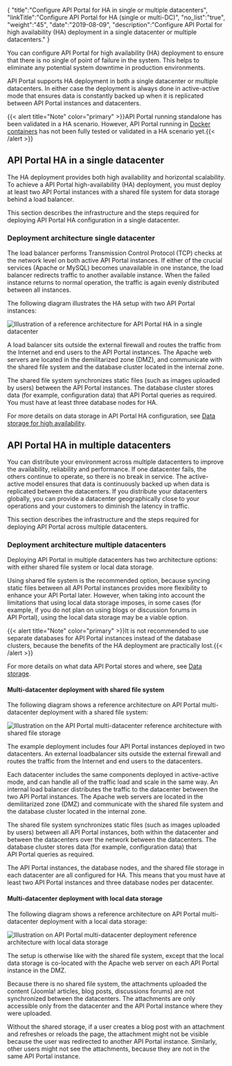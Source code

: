 {
    "title":"Configure API Portal for HA in single or multiple datacenters",
    "linkTitle":"Configure API Portal for HA (single or  multi-DC)",
    "no_list":"true",
    "weight":"45",
    "date":"2019-08-09",
    "description":"Configure API Portal for high availability (HA) deployment in a single datacenter or multiple datacenters."
}

You can configure API Portal for high availability (HA) deployment to ensure that there is no single of point of failure in the system. This helps to eliminate any potential system downtime in production environments.

API Portal supports HA deployment in both a single datacenter or multiple datacenters. In either case the deployment is always done in active-active mode that ensures data is constantly backed up when it is replicated between API Portal instances and datacenters.

{{< alert title="Note" color="primary" >}}API Portal running standalone has been validated in a HA scenario. However, API Portal running in [Docker containers](/docs/apim_installation/apiportal_docker/) has not been fully tested or validated in a HA scenario yet.{{< /alert >}}

## API Portal HA in a single datacenter

The HA deployment provides both high availability and horizontal scalability. To achieve a API Portal high-availability (HA) deployment, you must deploy at least two API Portal instances with a shared file system for data storage behind a load balancer.

This section describes the infrastructure and the steps required for deploying API Portal HA configuration in a single datacenter.

### Deployment architecture single datacenter

The load balancer performs Transmission Control Protocol (TCP) checks at the network level on both active API Portal instances. If either of the crucial services (Apache or MySQL) becomes unavailable in one instance, the load balancer redirects traffic to another available instance. When the failed instance returns to normal operation, the traffic is again evenly distributed between all instances.

The following diagram illustrates the HA setup with two API Portal instances:

![Illustration of a reference architecture for API Portal HA in a single datacenter](/Images/APIPortal/API_Portal_sigle_dc_HA.png)

A load balancer sits outside the external firewall and routes the traffic from the Internet and end users to the API Portal instances. The Apache web servers are located in the demilitarized zone (DMZ), and communicate with the shared file system and the database cluster located in the internal zone.

The shared file system synchronizes static files (such as images uploaded by users) between the API Portal instances. The database cluster stores data (for example, configuration data) that API Portal queries as required. You must have at least three database nodes for HA.

For more details on data storage in API Portal HA configuration, see [Data storage for high availability](ha_datastorage).

## API Portal HA in multiple datacenters

You can distribute your environment across multiple datacenters to improve the availability, reliability and performance. If one datacenter fails, the others continue to operate, so there is no break in service. The active-active model ensures that data is continuously backed up when data is replicated between the datacenters. If you distribute your datacenters globally, you can provide a datacenter geographically close to your operations and your customers to diminish the latency in traffic.

This section describes the infrastructure and the steps required for deploying API Portal across multiple datacenters.

### Deployment architecture multiple datacenters

Deploying API Portal in multiple datacenters has two architecture options: with either shared file system or local data storage.

Using shared file system is the recommended option, because syncing static files between all API Portal instances provides more flexibility to enhance your API Portal later. However, when taking into account the limitations that using local data storage imposes, in some cases (for example, if you do not plan on using blogs or discussion forums in API Portal), using the local data storage may be a viable option.

{{< alert title="Note" color="primary" >}}It is not recommended to use separate databases for API Portal instances instead of the database clusters, because the benefits of the HA deployment are practically lost.{{< /alert >}}

For more details on what data API Portal stores and where, see [Data storage](ha_datastorage/).

#### Multi-datacenter deployment with shared file system

The following diagram shows a reference architecture on API Portal multi-datacenter deployment with a shared file system:

![Illustration on the API Portal multi-datacenter reference architecture with shared file storage](/Images/APIPortal/API_Portal_multidc_NFS.png)

The example deployment includes four API Portal instances deployed in two datacenters. An external loadbalancer sits outside the external firewall and routes the traffic from the Internet and end users to the datacenters.

Each datacenter includes the same components deployed in active-active mode, and can handle all of the traffic load and scale in the same way. An internal load balancer distributes the traffic to the datacenter between the two API Portal instances. The Apache web servers are located in the demilitarized zone (DMZ) and communicate with the shared file system and the database cluster located in the internal zone.

The shared file system synchronizes static files (such as images uploaded by users) between all API Portal instances, both within the datacenter and between the datacenters over the network between the datacenters. The database cluster stores data (for example, configuration data) that API Portal queries as required.

The API Portal instances, the database nodes, and the shared file storage in each datacenter are all configured for HA. This means that you must have at least two API Portal instances and three database nodes per datacenter.

#### Multi-datacenter deployment with local data storage

The following diagram shows a reference architecture on API Portal multi-datacenter deployment with a local data storage:

![Illustration on API Portal multi-datacenter deployment reference architecture with local data storage](/Images/APIPortal/API_Portal_multidc_no_NFS.png)

The setup is otherwise like with the shared file system, except that the local data storage is co-located with the Apache web server on each API Portal instance in the DMZ.

Because there is no shared file system, the attachments uploaded the content (Joomla! articles, blog posts, discussions forums) are not synchronized between the datacenters. The attachments are only accessible only from the datacenter and the API Portal instance where they were uploaded.

Without the shared storage, if a user creates a blog post with an attachment and refreshes or reloads the page, the attachment might not be visible because the user was redirected to another API Portal instance. Similarly, other users might not see the attachments, because they are not in the same API Portal instance.
